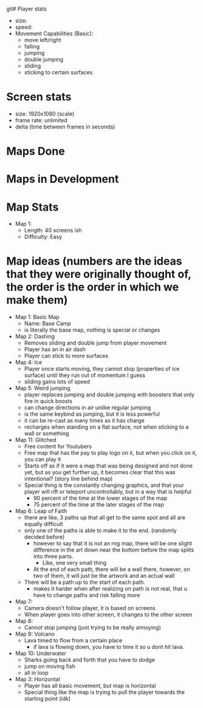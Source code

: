 git# Player stats
- size:
- speed:
- Movement Capabilities (Basic):
	- move left/right
	- falling
	- jumping
	- double jumping
	- sliding
	- sticking to certain surfaces


# Screen stats
- size: 1920x1080 (scale)
- frame rate: unlimited
- delta (time between frames in seconds)

# Maps Done


# Maps in Development

# Map Stats
- Map 1:
	- Length: 40 screens ish
	- Difficulty: Easy

# Map ideas (numbers are the ideas that they were originally thought of, the order is the order in which we make them)
- Map 1: Basic Map
	- Name: Base Camp
	- is literally the base map, nothing is special or changes
- Map 2: Dashing
	- Removes sliding and double jump from player movement
	- Player has an in air dash
	- Player can stick to more surfaces
- Map 4: Ice
	- Player once starts moving, they cannot stop (properties of ice surface) until they run out of momentum I guess
	- sliding gains lots of speed
- Map 5: Weird jumping
	- player replaces jumping and double jumping with boosters that only fire in quick boosts
	- can change directions in air unlike regular jumping
	- is the same keybind as jumping, but it is less powerful
	- it can be re-cast as many times as it has charge
	- recharges when standing on a flat surface, not when sticking to a wall or something
- Map 11: Glitched
	- Free content for Youtubers
	- Free map that has the pay to play logo on it, but when you click on it, you can play it
	- Starts off as if it were a map that was being designed and not done yet, but as you get further up, it becomes clear that this was intentional? (story line behind map)
	- Special thing is the constantly changing graphics, and that your player will rift or teleport uncontrollably, but in a way that is helpful
		- 90 percent of the time at the lower stages of the map
		- 75 percent of the time at the later stages of the map
- Map 6: Leap of Faith
	- there are like, 3 paths up that all get to the same spot and all are equally difficult
	- only one of the paths is able to make it to the end. (randomly decided before)
		- however to say that it is not an rng map, there will be one slight difference in the art down near the bottom before the map splits into three parts.
			- Like, one very small thing
		- At the end of each path, there will be a wall there, however, on two of them, it will just be the artwork and an actual wall
	- There will be a path up to the start of each path.
	 	- makes it harder when after realizing on path is not real, that u have to change paths and risk falling more
	<!-- (Previos 3 path idea. scraped for now)- the paths all start at different places
		- have to get up some of each path to get to the start point of the next path
		- but it is basically a checkpoint
	- The first path goes straight up to the thing
	- the second path goes up the first path for a bit, then goes a bit higher then the end point and has to go horizontally back towards the first path, falling would mean that you are put back onto the first path -->
- Map 7:
	- Camera doesn't follow player, it is based on screens
	- When player goes into other screen, it changes to the other screen
- Map 8:
	- Cannot stop jumping (just trying to be really annoying)
- Map 9: Volcano
	- Lava timed to flow from a certain place
		- if lava is flowing down, you have to time it so u dont hit lava.
- Map 10: Underwater
	- Sharks going back and forth that you have to dodge
	- jump on moving fish
	- all in loop
- Map 3: Horizontal
	- Player has all basic movement, but map is horizontal
	- Special thing like the map is trying to pull the player towards the starting point (idk)
